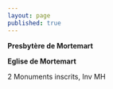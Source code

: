 ```yaml
---
layout: page
published: true
---
```


**Presbytère de Mortemart**

**Eglise de Mortemart**

2 Monuments inscrits, Inv MH